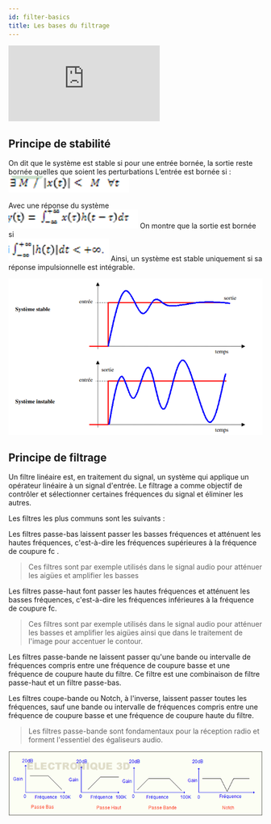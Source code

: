 ```yaml
---
id: filter-basics
title: Les bases du filtrage
---
```


<iframe src="https://giphy.com/embed/TrUEzfsUTPEBi" height="150" frameBorder="0" class="giphy-embed" allowFullScreen></iframe><p></p>

## Principe de stabilité

On dit que le système est stable si pour une entrée bornée, la sortie reste bornée quelles que soient les perturbations
L’entrée est bornée si : 
![](assets/filter/image2.png)
 
Avec une réponse du système  
![](assets/filter/image4.png)
On montre que la sortie est bornée si   
![](assets/filter/image6.png)
Ainsi, un système est stable uniquement si sa réponse impulsionnelle est intégrable.

![](assets/filter/image7.png)
 
## Principe de filtrage
Un filtre linéaire est, en traitement du signal, un système qui applique un opérateur linéaire à un signal d'entrée.
Le filtrage a comme objectif de contrôler et sélectionner certaines fréquences du signal et éliminer les autres.

Les filtres les plus communs sont les suivants : 

Les filtres passe-bas laissent passer les basses fréquences et atténuent les hautes fréquences, c'est-à-dire les fréquences supérieures à la fréquence de coupure fc .

> Ces filtres sont par exemple utilisés dans le signal audio pour atténuer les aigües et amplifier les basses

Les filtres passe-haut font passer les hautes fréquences et atténuent les basses fréquences, c'est-à-dire les fréquences inférieures à la fréquence de coupure fc.

> Ces filtres sont par exemple utilisés dans le signal audio pour atténuer les basses et amplifier les aigües ainsi que dans le traitement de l'image pour accentuer le contour.

Les filtres passe-bande ne laissent passer qu'une bande ou intervalle de fréquences compris entre une fréquence de coupure basse et une fréquence de coupure haute du filtre. Ce filtre est une combinaison de filtre passe-haut et un filtre passe-bas.

Les filtres coupe-bande ou Notch, à l'inverse, laissent passer toutes les fréquences, sauf une bande ou intervalle de fréquences compris entre une fréquence de coupure basse et une fréquence de coupure haute du filtre.

> Les filtres passe-bande sont fondamentaux pour la réception radio et forment l'essentiel des égaliseurs audio.


![](assets/filter/image9.png)



